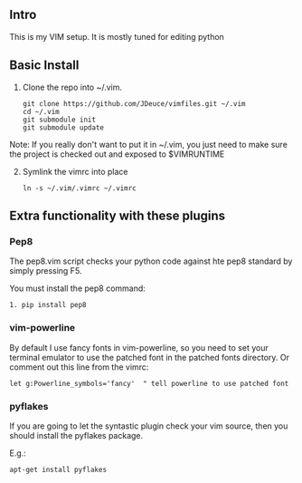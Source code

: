 ## Intro ##

This is my VIM setup. It is mostly tuned for editing python

## Basic Install ##

 1. Clone the repo into ~/.vim.

        git clone https://github.com/JDeuce/vimfiles.git ~/.vim
        cd ~/.vim
        git submodule init
        git submodule update

 Note: If you really don't want to put it in ~/.vim, you just need to make
 sure the project is checked out and exposed to $VIMRUNTIME

 2. Symlink the vimrc into place

        ln -s ~/.vim/.vimrc ~/.vimrc

## Extra functionality with these plugins ##

### Pep8 ###
The pep8.vim script checks your python code against hte pep8 standard
by simply pressing F5.

You must install the pep8 command:

    1. pip install pep8

### vim-powerline ###
By default I use fancy fonts in vim-powerline, so you need to set your terminal emulator
to use the patched font in the patched fonts directory.
Or comment out this line from the vimrc:

    let g:Powerline_symbols='fancy'  " tell powerline to use patched font

### pyflakes ###
If you are going to let the syntastic plugin check your vim source, then you
should install the pyflakes package.

E.g.:

    apt-get install pyflakes
